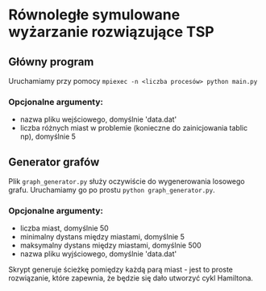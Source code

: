 # Równoległe symulowane wyżarzanie rozwiązujące TSP

## Główny program
Uruchamiamy przy pomocy `mpiexec -n <liczba procesów> python main.py`
### Opcjonalne argumenty:
 - nazwa pliku wejściowego, domyślnie 'data.dat'
 - liczba różnych miast w problemie (konieczne do zainicjowania tablic np), domyślnie 5
 
 ## Generator grafów
 Plik `graph_generator.py` służy oczywiście do wygenerowania losowego grafu. Uruchamiamy go po prostu `python graph_generator.py`.
 ### Opcjonalne argumenty:
 - liczba miast, domyślnie 50
 - minimalny dystans między miastami, domyślnie 5
 - maksymalny dystans między miastami, domyślnie 500
 - nazwa pliku wyjściowego, domyślnie 'data.dat'  
 <a/>
 Skrypt generuje ścieżkę pomiędzy każdą parą miast - jest to proste rozwiązanie, które zapewnia, że będzie się dało utworzyć cykl Hamiltona.
